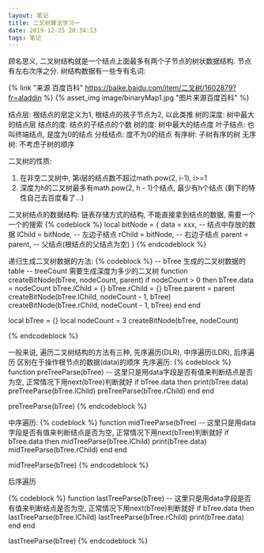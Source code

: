 ```yaml
---
layout: 笔记
title: 二叉树算法学习一
date: 2019-12-25 20:34:13
tags: 笔记
---
```


顾名思义, 二叉树结构就是一个结点上面最多有两个子节点的树状数据结构. 节点有左右次序之分.
树结构数据有一些专有名词:

{% link "来源 百度百科" https://baike.baidu.com/item/二叉树/1602879?fr=aladdin %}
{% asset_img image/binaryMap1.jpg "图片来源百度百科" %}

结点层: 根结点的层定义为1, 根结点的孩子节点为2, 以此类推
树的深度: 树中最大的结点层
结点的度: 结点的子结点的个数
树的度: 树中最大的结点度
叶子结点: 也叫终端结点, 是度为0的结点
分枝结点: 度不为0的结点
有序树: 子树有序的树
无序树: 不考虑子树的顺序

二叉树的性质:
1. 在非空二叉树中, 第i层的结点数不超过math.pow(2, i-1), i>=1
2. 深度为h的二叉树最多有math.pow(2, h - 1)个结点, 最少有h个结点
(剩下的特性自己去百度看了...)

二叉树结点的数据结构:
链表存储方式的结构, 不能直接拿到结点的数据, 需要一个一个的搜索
{% codeblock %}
local bitNode = {
	data = xxx, -- 结点中存放的数据
	lChild = bitNode, -- 左边子结点
	rChild = bitNode, -- 右边子结点
	parent = parent, -- 父结点(根结点的父结点为空)
}
{% endcodeblock %}

递归生成二叉树数据的方法:
{% codeblock %}
-- bTree 生成的二叉树数据的table
-- treeCount 需要生成深度为多少的二叉树
function createBitNode(bTree, nodeCount, parent)
	if nodeCount > 0 then 
		bTree.data = nodeCount
		bTree.lChild = {}
		bTree.rChild = {}
		bTree.parent = parent
		createBitNode(bTree.lChild, nodeCount - 1, bTree)
		createBitNode(bTree.rChild, nodeCount - 1, bTree)
	end
end

local bTree = {}
local nodeCount = 3
createBitNode(bTree, nodeCount)

{% endcodeblock %}

一般来说, 遍历二叉树结构的方法有三种, 先序遍历(DLR), 中序遍历(LDR), 后序遍历
区别在于操作根节点的数据(data)的顺序
先序遍历:
{% codeblock %}
function preTreeParse(bTree)
	-- 这里只是用data字段是否有值来判断结点是否为空, 正常情况下用next(bTree)判断就好
	if bTree.data then 
		print(bTree.data)
		preTreeParse(bTree.lChild)
		preTreeParse(bTree.rChild)
	end
end

preTreeParse(bTree)
{% endcodeblock %}

中序遍历:
{% codeblock %}
function midTreeParse(bTree)
	-- 这里只是用data字段是否有值来判断结点是否为空, 正常情况下用next(bTree)判断就好
	if bTree.data then 
		midTreeParse(bTree.lChild)
		print(bTree.data)
		midTreeParse(bTree.rChild)
	end
end

midTreeParse(bTree)
{% endcodeblock %}

后序遍历

{% codeblock %}
function lastTreeParse(bTree)
	-- 这里只是用data字段是否有值来判断结点是否为空, 正常情况下用next(bTree)判断就好
	if bTree.data then 
		lastTreeParse(bTree.lChild)
		lastTreeParse(bTree.rChild)
		print(bTree.data)
	end
end

lastTreeParse(bTree)
{% endcodeblock %}
